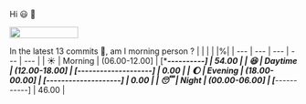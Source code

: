 Hi :smiley: :wave:

<img src="https://jojoee.jojoee.com/api/utcnow" width="120" height="20">

In the latest 13 commits :bug:, am I morning person ? 
| | | | |%|
| --- | --- | --- | --- | --- |
| :sunny: | Morning | (06.00-12.00] | [**********----------] | 54.00 |
| :satisfied: | Daytime | (12.00-18.00] | [--------------------] | 0.00 |
| :moon: | Evening | (18.00-00.00] | [--------------------] | 0.00 |
| :sleeping: | Night | (00.00-06.00] | [*********-----------] | 46.00 |

